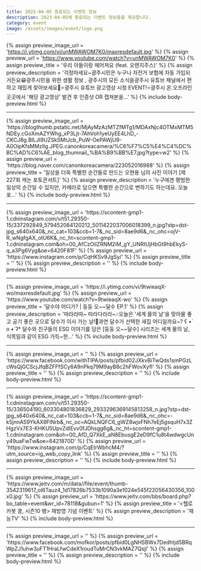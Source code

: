 ```yaml
---
title: 2023-04-05 종료되는 이벤트 정보
description: 2023-04-05에 종료되는 이벤트 정보들을 제공합니다.
category: event
image: /assets/images/event/logo.png
---
```

{% assign preview_image_url = 'https://i.ytimg.com/vi/unMWAWOM7K0/maxresdefault.jpg' %}
{% assign preview_url = 'https://www.youtube.com/watch?v=unMWAWOM7K0' %}
{% assign preview_title = '우리 아들이랑 헤어져요 (feat. 오렌지주스)' %}
{% assign preview_description = '걱정마세요~광주시민은 누구나 자전거 보험에 자동 가입되거든요😁광주시민을 위한 생활 정보 , 광주시의 모든 소식을광주시 유튜브 채널에서 편하고 재밌게 찾아보세요👀⭐광주시 유튜브 광고영상 시청 EVENT!⭐광주시 온.오프라인 곳곳에서 &#39;해당 광고영상&#39; 발견 후 인증샷 OR 캡쳐본을...' %}
{% include body-preview.html %}
<hr>{% assign preview_image_url = 'https://blogthumb.pstatic.net/MjAyMzAzMTZfMTg1/MDAxNjc4OTMxMTM5NDEy.cGoXmAZYWhg_xP3Ljt-7AhVoh1yeUyEE4LhD_-CKCJ8g.BILJI9UZSkSMtJcb_PuW-OePAWjU9-A0OipKfsMMzIIg.JPEG.canonkoreacamera/%C6%F7%C5%E4%C4%DC%BC%AD%C6%AE_blog_thumnail_%BA%B9%BB%E7.jpg?type=w2' %}
{% assign preview_url = 'https://blog.naver.com/canonkoreacamera/223052016988' %}
{% assign preview_title = '일상을 더욱 특별한 순간들로 만드는 오현용 님의 사진 이야기 [제227회 캐논 포토콘서트]' %}
{% assign preview_description = '누구에겐 평범한 일상의 순간일 수 있지만, 카메라로 담으면 특별한 순간으로 변하기도 하는데요. 오늘 포...' %}
{% include body-preview.html %}
<hr>{% assign preview_image_url = 'https://scontent-gmp1-1.cdninstagram.com/v/t51.29350-15/337292849_579452084120212_5011422037006018399_n.jpg?stp=dst-jpg_s640x640&amp;_nc_cat=103&amp;ccb=1-7&amp;_nc_sid=8ae9d6&amp;_nc_ohc=ojV-R_wNgfgAX_otU6K&amp;_nc_ht=scontent-gmp1-1.cdninstagram.com&amp;oh=00_AfCzOiIZRNM2iM_gY_UNRtUjHbGt9hbEkyS-q_a3Pg6Vyg&amp;oe=6420F81F' %}
{% assign preview_url = 'https://www.instagram.com/p/CqHKSv9JgSy/' %}
{% assign preview_title = '' %}
{% assign preview_description = '' %}
{% include body-preview.html %}
<hr>{% assign preview_image_url = 'https://i.ytimg.com/vi/9twieaqX-wo/maxresdefault.jpg' %}
{% assign preview_url = 'https://www.youtube.com/watch?v=9twieaqX-wo' %}
{% assign preview_title = '달수야 어디가? | 둥둥 오~~달수 EP.1' %}
{% assign preview_description = '따라라따~ 따라다라라~🎶오늘은 &#39;세계 물의 날&#39;을 맞아물 좋고 공기 좋은 곳으로 달수가 이사 가는 날!🦦과연 달수가 선택한 새집 어디일까요~? ʕ •̀ o •́ ʔ* 달수와 친구들의 ESG 이야기를 담은 [둥둥 오~~달수] 시리즈는 세계 물의 날, 식목일과 같이 ESG 가득~한...' %}
{% include body-preview.html %}
<hr>{% assign preview_image_url = '' %}
{% assign preview_url = 'https://www.facebook.com/withTIPA/posts/pfbid02JXkvBiTwQds1smPGzLcWsQjGCScjJfqBZFFfSCy6A9nPkq79M9ayB8c2hFWovXyfl' %}
{% assign preview_title = '' %}
{% assign preview_description = '' %}
{% include body-preview.html %}
<hr>{% assign preview_image_url = 'https://scontent-gmp1-1.cdninstagram.com/v/t51.29350-15/336504190_603304801836829_2933296369145813258_n.jpg?stp=dst-jpg_s640x640&amp;_nc_cat=103&amp;ccb=1-7&amp;_nc_sid=8ae9d6&amp;_nc_ohc=-k5jnnAS9YkAX8FlNrb&amp;_nc_oc=AQkLNQFC6_gWZ8wjxFNh7eEj5gsquH7x3ZHgzVx7E3-KHKU5UpvZdIEvv0fJDhsgg6g&amp;_nc_ht=scontent-gmp1-1.cdninstagram.com&amp;oh=00_AfD_Q7XkE_aN8EbusgE2eD9fC1u8t4wdwgcUny49uaFwTw&amp;oe=6421870D' %}
{% assign preview_url = 'https://www.instagram.com/p/CqEtrWbhcM4/?utm_source=ig_web_copy_link' %}
{% assign preview_title = '' %}
{% assign preview_description = '' %}
{% include body-preview.html %}
<hr>{% assign preview_image_url = 'https://www.jeitv.com/m/data//file/event/thumb-3542319617_ol6Tauz4_1d17826b7533b1090a3e1024e545f22056430356_100x0.jpg' %}
{% assign preview_url = 'https://www.jeitv.com/bbs/board.php?bo_table=event&wr_id=78118&gubun=1' %}
{% assign preview_title = '&lt;헬로카봇 쿵, 시즌10 뱅&gt; 재방영 기념 이벤트' %}
{% assign preview_description = '재능TV' %}
{% include body-preview.html %}
<hr>{% assign preview_image_url = '' %}
{% assign preview_url = 'https://www.facebook.com/mofkor/posts/pfbid0LgNHSBWx7Dedhtjd5BRqWpZJ1uhw3uFT1HraLfwCdeX1roudTuMrCN3vkMAZ7Qsjl' %}
{% assign preview_title = '' %}
{% assign preview_description = '' %}
{% include body-preview.html %}
